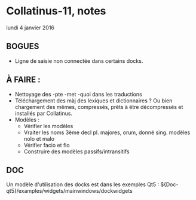 # Collatinus-11, notes

lundi 4 janvier 2016 

## BOGUES
- Ligne de saisie non connectée dans certains docks.

## À FAIRE :
- Nettoyage des -pte -met -quoi dans les traductions
- Téléchargement des màj des lexiques et dictionnaires ?
  Ou bien chargement des mêmes, compressés, prêts à être décompressés
  et installés par Collatinus.
- Modèles :
  *	Vérifier les modèles
  *	Vraiter les noms 3ème decl pl. majores, orum, donné sing.
	modèles nolo et malo
  * Vérifier facio et fio
  *	Construire des modèles passifs/intransitifs

## DOC

Un modèle d'utilisation des docks est dans les exemples Qt5 : 
${Doc-qt5}/examples/widgets/mainwindows/dockwidgets
